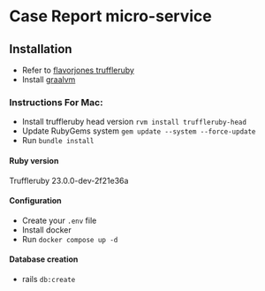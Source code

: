 # Case Report micro-service

## Installation

- Refer to [flavorjones truffleruby](https://github.com/flavorjones/truffleruby/pkgs/container/truffleruby) 
- Install [graalvm](https://www.graalvm.org/downloads/)
 
### Instructions For Mac:
- Install truffleruby head version `rvm install truffleruby-head`
- Update RubyGems system `gem update --system --force-update`
- Run `bundle install`

#### Ruby version
Truffleruby 23.0.0-dev-2f21e36a

#### Configuration
- Create your `.env` file
- Install docker
- Run `docker compose up -d`

#### Database creation
- rails `db:create`
